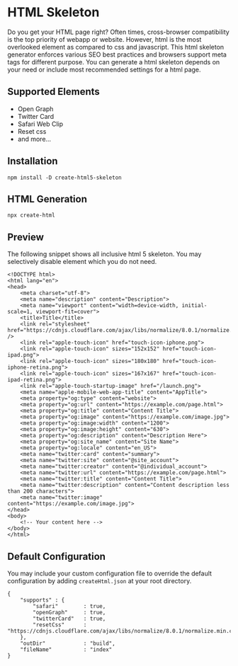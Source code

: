 # HTML Skeleton

Do you get your HTML page right? Often times, cross-browser compatibility is the top priority of webapp or website. However, html is the most overlooked element as compared to css and javascript. This html skeleton generator enforces various SEO best practices and browsers support meta tags for different purpose. You can generate a html skeleton depends on your need or include most recommended settings for a html page. 

## Supported Elements
- Open Graph
- Twitter Card
- Safari Web Clip
- Reset css
- and more...

## Installation
`npm install -D create-html5-skeleton`

## HTML Generation
`npx create-html`

## Preview
The following snippet shows all inclusive html 5 skeleton. You may selectively disable element which you do not need.

```
<!DOCTYPE html> 
<html lang="en">
<head>
	<meta charset="utf-8">
	<meta name="description" content="Description">
	<meta name="viewport" content="width=device-width, initial-scale=1, viewport-fit=cover">
	<title>Title</title>
	<link rel="stylesheet" href="https://cdnjs.cloudflare.com/ajax/libs/normalize/8.0.1/normalize.min.css" />
	<link rel="apple-touch-icon" href="touch-icon-iphone.png">
	<link rel="apple-touch-icon" sizes="152x152" href="touch-icon-ipad.png">
	<link rel="apple-touch-icon" sizes="180x180" href="touch-icon-iphone-retina.png">
	<link rel="apple-touch-icon" sizes="167x167" href="touch-icon-ipad-retina.png">
	<link rel="apple-touch-startup-image" href="/launch.png">
	<meta name="apple-mobile-web-app-title" content="AppTitle">
	<meta property="og:type" content="website">
	<meta property="og:url" content="https://example.com/page.html">
	<meta property="og:title" content="Content Title">
	<meta property="og:image" content="https://example.com/image.jpg">
	<meta property="og:image:width" content="1200">
	<meta property="og:image:height" content="630">
	<meta property="og:description" content="Description Here">
	<meta property="og:site_name" content="Site Name">
	<meta property="og:locale" content="en_US">
	<meta name="twitter:card" content="summary">
	<meta name="twitter:site" content="@site_account">
	<meta name="twitter:creator" content="@individual_account">
	<meta name="twitter:url" content="https://example.com/page.html">
	<meta name="twitter:title" content="Content Title">
	<meta name="twitter:description" content="Content description less than 200 characters">
	<meta name="twitter:image" content="https://example.com/image.jpg">
</head>
<body>
	<!-- Your content here -->
</body>
</html>
```

## Default Configuration
You may include your custom configuration file to override the default configuration by adding `createHtml.json` at your root directory.
```
{
	"supports" : {
		"safari"		: true, 
		"openGraph"		: true,
		"twitterCard"	: true,
		"resetCss" 		: "https://cdnjs.cloudflare.com/ajax/libs/normalize/8.0.1/normalize.min.css"
	},
	"outDir" 	  		: "build",
	"fileName"			: "index"	
}
```
